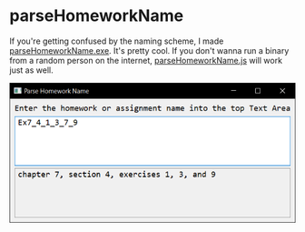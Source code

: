 # parseHomeworkName

If you're getting confused by the naming scheme,
I made [parseHomeworkName.exe](parseHomeworkName.exe).
It's pretty cool.
If you don't wanna run a binary from a random person on the internet,
[parseHomeworkName.js](parseHomeworkName.js)
will work just as well.

![](parseHomeworkName.png)
